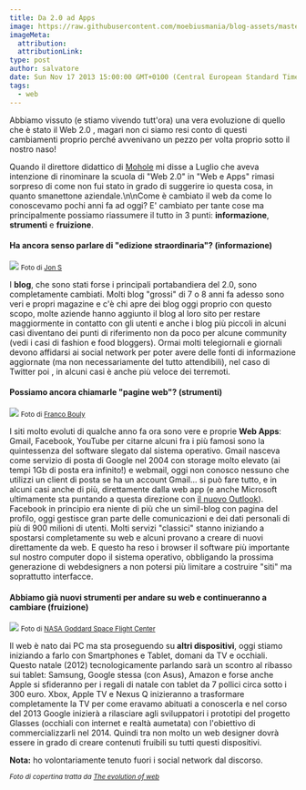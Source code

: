```yaml
---
title: Da 2.0 ad Apps
image: https://raw.githubusercontent.com/moebiusmania/blog-assets/master/images/2013/web-2.jpg
imageMeta:
  attribution:
  attributionLink:
type: post
author: salvatore
date: Sun Nov 17 2013 15:00:00 GMT+0100 (Central European Standard Time)
tags:
  - web
---
```


Abbiamo vissuto (e stiamo vivendo tutt'ora) una vera evoluzione di quello che è stato il Web 2.0 , magari non ci siamo resi conto di questi cambiamenti proprio perché avvenivano un pezzo per volta proprio sotto il nostro naso!

Quando il direttore didattico di <a href="http://scuola.mohole.it" target="_blank">Mohole</a> mi disse a Luglio che aveva intenzione di rinominare la scuola di "Web 2.0" in "Web e Apps" rimasi sorpreso di come non fui stato in grado di suggerire io questa cosa, in quanto smanettone aziendale.\\n\\nCome è cambiato il web da come lo conoscevamo pochi anni fa ad oggi? E' cambiato per tante cose ma principalmente possiamo riassumere il tutto in 3 punti: **informazione**, **strumenti** e **fruizione**.

#### Ha ancora senso parlare di "edizione straordinaria"? (informazione)
![](https://farm7.staticflickr.com/6033/6277209256_934f20da10_z_d.jpg)
<small>Foto di [Jon S](https://www.flickr.com/photos/62693815@N03/6277209256/)</small>

I **blog**, che sono stati forse i principali portabandiera del 2.0, sono completamente cambiati. Molti blog "grossi" di 7 o 8 anni fa adesso sono veri e propri magazine e c'è chi apre dei blog oggi proprio con questo scopo, molte aziende hanno aggiunto il blog al loro sito per restare maggiormente in contatto con gli utenti e anche i blog più piccoli in alcuni casi diventano dei punti di riferimento non da poco per alcune community (vedi i casi di fashion e food bloggers). Ormai molti telegiornali e giornali devono affidarsi ai social network per poter avere delle fonti di informazione aggiornate (ma non necessariamente del tutto attendibili), nel caso di Twitter poi , in alcuni casi è anche più veloce dei terremoti.

#### Possiamo ancora chiamarle "pagine web"? (strumenti)
![](https://farm4.staticflickr.com/3342/3568409530_389bce008b_z_d.jpg)
<small>Foto di [Franco Bouly](https://www.flickr.com/photos/fbouly/3568409530/)</small>

I siti molto evoluti di qualche anno fa ora sono vere e proprie **Web Apps**: Gmail, Facebook, YouTube per citarne alcuni fra i più famosi sono la quintessenza del software slegato dal sistema operativo. Gmail nasceva come servizio di posta di Google nel 2004 con storage molto elevato (ai tempi 1Gb di posta era infinito!) e webmail, oggi non conosco nessuno che utilizzi un client di posta se ha un account Gmail... si può fare tutto, e in alcuni casi anche di più, direttamente dalla web app (e anche Microsoft ultimamente sta puntando a questa direzione con <a href="www.outlook.com" target="_blank">il nuovo Outlook</a>). Facebook in principio era niente di più che un simil-blog con pagina del profilo, oggi gestisce gran parte delle comunicazioni e dei dati personali di più di 900 milioni di utenti. Molti servizi "classici" stanno iniziando a spostarsi completamente su web e alcuni provano a creare di nuovi direttamente da web. E questo ha reso i browser il software più importante sul nostro computer dopo il sistema operativo, obbligando la prossima generazione di webdesigners a non potersi più limitare a costruire "siti" ma soprattutto interfacce.

#### Abbiamo già nuovi strumenti per andare su web e continueranno a cambiare (fruizione)
![](https://farm7.staticflickr.com/6134/5958025625_46cea174fb_z_d.jpg)
<small>Foto di [NASA Goddard Space Flight Center](https://www.flickr.com/photos/gsfc/5958025625/)</small>

Il web è nato dai PC ma sta proseguendo su **altri dispositivi**, oggi stiamo iniziando a farlo con Smartphones e Tablet, domani da TV e occhiali. Questo natale (2012) tecnologicamente parlando sarà un scontro al ribasso sui tablet: Samsung, Google stessa (con Asus), Amazon e forse anche Apple si sfideranno per i regali di natale con tablet da 7 pollici circa sotto i 300 euro. Xbox, Apple TV e Nexus Q inizieranno a trasformare completamente la TV per come eravamo abituati a conoscerla e nel corso del 2013 Google inizierà a rilasciare agli sviluppatori i prototipi del progetto Glasses (occhiali con internet e realtà aumetata) con l'obiettivo di commercializzarli nel 2014. Quindi tra non molto un web designer dovrà essere in grado di creare contenuti fruibili su tutti questi dispositivi.

**Nota:** ho volontariamente tenuto fuori i social network dal discorso.

<small>*Foto di copertina tratta da [The evolution of web](http://www.evolutionoftheweb.com/)*</small>